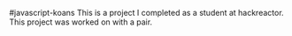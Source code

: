 #javascript-koans This is a project I completed as a student at hackreactor. This project was worked on with a pair.
